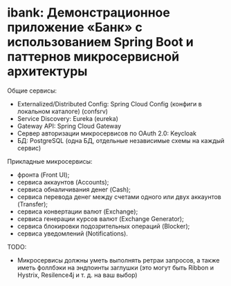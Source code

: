 # ibank: Демонстрационное приложение «Банк» с использованием Spring Boot и паттернов микросервисной архитектуры

Общие сервисы:
- Externalized/Distributed Config: Spring Cloud Config (конфиги в локальном каталоге) (confsrv)
- Service Discovery: Eureka (eureka)
- Gateway API: Spring Cloud Gateway
- Сервер авторизации микросервисов по OAuth 2.0: Keycloak
- БД: PostgreSQL (одна БД, отдельные независимые схемы на каждый сервис)

Прикладные микросервисы:
- фронта (Front UI);
- сервиса аккаунтов (Accounts);
- сервиса обналичивания денег (Cash);
- сервиса перевода денег между счетами одного или двух аккаунтов (Transfer);
- сервиса конвертации валют (Exchange);
- сервиса генерации курсов валют (Exchange Generator);
- сервиса блокировки подозрительных операций (Blocker);
- сервиса уведомлений (Notifications).

TODO:
- Микросервисы должны уметь выполнять ретраи запросов, а также иметь фоллбэки на эндпоинты заглушки (это могут быть
  Ribbon и Hystrix, Resilence4j и т. д. на ваш выбор)


